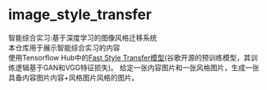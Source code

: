 # image_style_transfer
智能综合实习:基于深度学习的图像风格迁移系统  
本仓库用于展示智能综合实习的内容  
使用Tensorflow Hub中的[Fast Style Transfer模型](https://tfhub.dev/google/magenta/arbitrary-image-stylization-v1-256/2)(谷歌开源的预训练模型，其训练逻辑基于GAN和VGG特征损失)。
给定一张内容图片和一张风格图片，生成一张具备内容图片内容+风格图片风格的图片。
